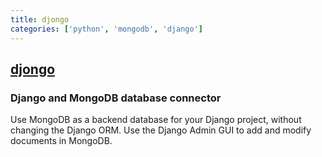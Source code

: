 ```yaml
---
title: djongo
categories: ['python', 'mongodb', 'django']
---
```

## [djongo](https://github.com/doableware/djongo)

### Django and MongoDB database connector


Use MongoDB as a backend database for your Django project, without changing the Django ORM.
Use the Django Admin GUI to add and modify documents in MongoDB. 
